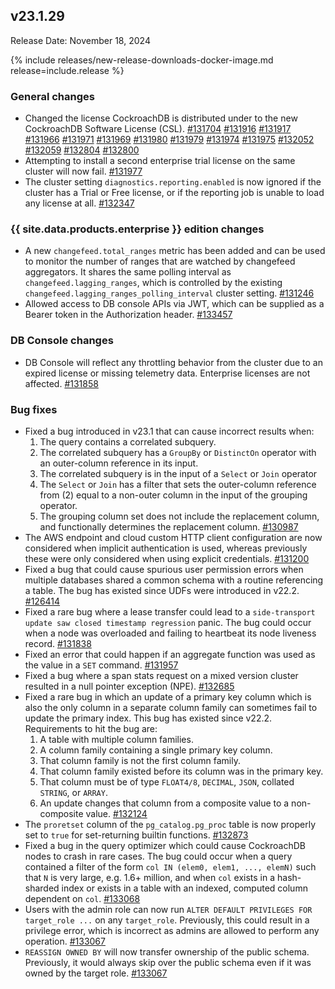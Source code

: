 ## v23.1.29

Release Date: November 18, 2024

{% include releases/new-release-downloads-docker-image.md release=include.release %}

<h3 id="v23-1-29-general-changes">General changes</h3>

- Changed the license CockroachDB is distributed under to the new CockroachDB Software License (CSL). [#131704][#131704] [#131916][#131916] [#131917][#131917] [#131966][#131966] [#131971][#131971] [#131969][#131969] [#131980][#131980] [#131979][#131979] [#131974][#131974] [#131975][#131975] [#132052][#132052] [#132059][#132059] [#132804][#132804] [#132800][#132800]
- Attempting to install a second enterprise trial license on the same cluster will now fail. [#131977][#131977]
- The cluster setting `diagnostics.reporting.enabled` is now ignored if the cluster has a Trial or Free license, or if the reporting job is unable to load any license at all. [#132347][#132347]

<h3 id="v23-1-29-{{-site.data.products.enterprise-}}-edition-changes">{{ site.data.products.enterprise }} edition changes</h3>

- A new `changefeed.total_ranges` metric has been added and can be used to monitor the number of ranges that are watched by changefeed aggregators. It shares the same polling interval as `changefeed.lagging_ranges`, which is controlled by the existing `changefeed.lagging_ranges_polling_interval` cluster setting. [#131246][#131246]
- Allowed access to DB console APIs via JWT, which can be supplied as a Bearer token in the Authorization header. [#133457][#133457]

<h3 id="v23-1-29-db-console-changes">DB Console changes</h3>

- DB Console will reflect any throttling behavior from the cluster due to an expired license or missing telemetry data. Enterprise licenses are not affected. [#131858][#131858]

<h3 id="v23-1-29-bug-fixes">Bug fixes</h3>

- Fixed a bug introduced in v23.1 that can cause incorrect results when:
    1. The query contains a correlated subquery.
    2. The correlated subquery has a `GroupBy` or `DistinctOn` operator with an outer-column reference in its input.
    3. The correlated subquery is in the input of a `Select` or `Join` operator
    4. The `Select` or `Join` has a filter that sets the outer-column reference from (2) equal to a non-outer column in the input of the grouping operator.
    5. The grouping column set does not include the replacement column, and functionally determines the replacement column. [#130987][#130987]
- The AWS endpoint and cloud custom HTTP client configuration are now considered when implicit authentication is used, whereas previously these were only considered when using explicit credentials. [#131200][#131200]
- Fixed a bug that could cause spurious user permission errors when multiple databases shared a common schema with a routine referencing a table. The bug has existed since UDFs were introduced in v22.2. [#126414][#126414]
- Fixed a rare bug where a lease transfer could lead to a `side-transport update saw closed timestamp regression` panic. The bug could occur when a node was overloaded and failing to heartbeat its node liveness record. [#131838][#131838]
- Fixed an error that could happen if an aggregate function was used as the value in a `SET` command. [#131957][#131957]
- Fixed a bug where a span stats request on a mixed version cluster resulted in a null pointer exception (NPE). [#132685][#132685]
- Fixed a rare bug in which an update of a primary key column which is also the only column in a separate column family can sometimes fail to update the primary index. This bug has existed since v22.2. Requirements to hit the bug are:
    1. A table with multiple column families.
    2. A column family containing a single primary key column.
    3. That column family is not the first column family.
    4. That column family existed before its column was in the primary key.
    5. That column must be of type `FLOAT4/8`, `DECIMAL`, `JSON`, collated `STRING`, or `ARRAY`.
    6. An update changes that column from a composite value to a non-composite value. [#132124][#132124]
- The `proretset` column of the `pg_catalog.pg_proc` table is now properly set to `true` for set-returning builtin functions. [#132873][#132873]
- Fixed a bug in the query optimizer which could cause CockroachDB nodes to crash in rare cases. The bug could occur when a query contained a filter of the form `col IN (elem0, elem1, ..., elemN)` such that `N` is very large, e.g. 1.6+ million, and when `col` exists in a hash-sharded index or exists in a table with an indexed, computed column dependent on `col`. [#133068][#133068]
- Users with the admin role can now run `ALTER DEFAULT PRIVILEGES FOR target_role ...` on any `target_role`. Previously, this could result in a privilege error, which is incorrect as admins are allowed to perform any operation. [#133067][#133067]
- `REASSIGN OWNED BY` will now transfer ownership of the public schema. Previously, it would always skip over the public schema even if it was owned by the target role. [#133067][#133067]

[#126414]: https://github.com/cockroachdb/cockroach/pull/126414
[#130987]: https://github.com/cockroachdb/cockroach/pull/130987
[#131200]: https://github.com/cockroachdb/cockroach/pull/131200
[#131246]: https://github.com/cockroachdb/cockroach/pull/131246
[#131388]: https://github.com/cockroachdb/cockroach/pull/131388
[#131704]: https://github.com/cockroachdb/cockroach/pull/131704
[#131838]: https://github.com/cockroachdb/cockroach/pull/131838
[#131858]: https://github.com/cockroachdb/cockroach/pull/131858
[#131916]: https://github.com/cockroachdb/cockroach/pull/131916
[#131917]: https://github.com/cockroachdb/cockroach/pull/131917
[#131957]: https://github.com/cockroachdb/cockroach/pull/131957
[#131966]: https://github.com/cockroachdb/cockroach/pull/131966
[#131969]: https://github.com/cockroachdb/cockroach/pull/131969
[#131971]: https://github.com/cockroachdb/cockroach/pull/131971
[#131974]: https://github.com/cockroachdb/cockroach/pull/131974
[#131975]: https://github.com/cockroachdb/cockroach/pull/131975
[#131977]: https://github.com/cockroachdb/cockroach/pull/131977
[#131979]: https://github.com/cockroachdb/cockroach/pull/131979
[#131980]: https://github.com/cockroachdb/cockroach/pull/131980
[#132052]: https://github.com/cockroachdb/cockroach/pull/132052
[#132059]: https://github.com/cockroachdb/cockroach/pull/132059
[#132124]: https://github.com/cockroachdb/cockroach/pull/132124
[#132347]: https://github.com/cockroachdb/cockroach/pull/132347
[#132452]: https://github.com/cockroachdb/cockroach/pull/132452
[#132685]: https://github.com/cockroachdb/cockroach/pull/132685
[#132800]: https://github.com/cockroachdb/cockroach/pull/132800
[#132804]: https://github.com/cockroachdb/cockroach/pull/132804
[#132873]: https://github.com/cockroachdb/cockroach/pull/132873
[#133067]: https://github.com/cockroachdb/cockroach/pull/133067
[#133068]: https://github.com/cockroachdb/cockroach/pull/133068
[#133457]: https://github.com/cockroachdb/cockroach/pull/133457
